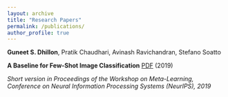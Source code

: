 ```yaml
---
layout: archive
title: "Research Papers"
permalink: /publications/
author_profile: true
---
```


**Guneet S. Dhillon**, Pratik Chaudhari, Avinash Ravichandran, Stefano Soatto

**A Baseline for Few-Shot Image Classification** [PDF](https://arxiv.org/pdf/1909.02729.pdf) (2019)

*Short version in Proceedings of the Workshop on Meta-Learning, Conference on Neural Information Processing Systems (NeurIPS), 2019*
